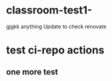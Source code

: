 # classroom-test1-
gjgkk
anything
Update to check renovate

# test ci-repo actions
## one more test
